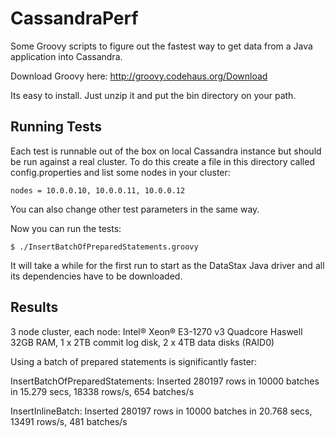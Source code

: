 # CassandraPerf

Some Groovy scripts to figure out the fastest way to get data from a Java application into Cassandra.

Download Groovy here: http://groovy.codehaus.org/Download

Its easy to install. Just unzip it and put the bin directory on your path.

## Running Tests

Each test is runnable out of the box on local Cassandra instance but should be run against a real cluster. To do
this create a file in this directory called config.properties and list some nodes in your cluster:

    nodes = 10.0.0.10, 10.0.0.11, 10.0.0.12

You can also change other test parameters in the same way.

Now you can run the tests:

    $ ./InsertBatchOfPreparedStatements.groovy

It will take a while for the first run to start as the DataStax Java driver and all its dependencies have to be
downloaded.

## Results

3 node cluster, each node:
Intel® Xeon® E3-1270 v3 Quadcore Haswell 32GB RAM, 1 x 2TB commit log disk, 2 x 4TB data disks (RAID0)

Using a batch of prepared statements is significantly faster:

InsertBatchOfPreparedStatements:
Inserted 280197 rows in 10000 batches in 15.279 secs, 18338 rows/s, 654 batches/s

InsertInlineBatch:
Inserted 280197 rows in 10000 batches in 20.768 secs, 13491 rows/s, 481 batches/s

